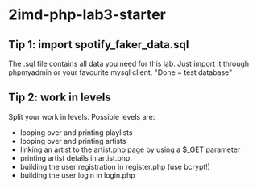 # 2imd-php-lab3-starter
## Tip 1: import spotify_faker_data.sql
The .sql file contains all data you need for this lab. Just import it through phpmyadmin or your favourite mysql client. "Done = test database"

## Tip 2: work in levels
Split your work in levels. Possible levels are:
- looping over and printing playlists
- looping over and printing artists
- linking an artist to the artist.php page by using a $_GET parameter
- printing artist details in artist.php
- building the user registration in register.php (use bcrypt!)
- building the user login in login.php